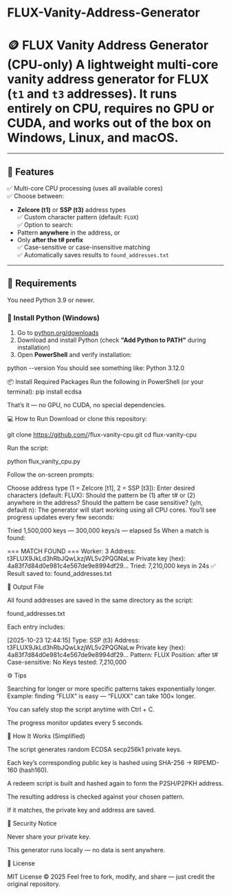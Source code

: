 # FLUX-Vanity-Address-Generator
# 🪙 FLUX Vanity Address Generator (CPU-only)  A lightweight **multi-core vanity address generator** for **FLUX** (`t1` and `t3` addresses).   It runs **entirely on CPU**, requires no GPU or CUDA, and works out of the box on Windows, Linux, and macOS.
---

## 🚀 Features

✅ Multi-core CPU processing (uses all available cores)  
✅ Choose between:
- **Zelcore (t1)** or **SSP (t3)** address types  
✅ Custom character pattern (default: `FLUX`)  
✅ Option to search:
- Pattern **anywhere** in the address, or  
- Only **after the t# prefix**  
✅ Case-sensitive or case-insensitive matching  
✅ Automatically saves results to `found_addresses.txt`  

---

## 🧩 Requirements

You need Python 3.9 or newer.

### 🔧 Install Python (Windows)
1. Go to [python.org/downloads](https://www.python.org/downloads/)
2. Download and install Python (check **"Add Python to PATH"** during installation)
3. Open **PowerShell** and verify installation:

python --version
You should see something like:
Python 3.12.0

📦 Install Required Packages
Run the following in PowerShell (or your terminal):
pip install ecdsa

That’s it — no GPU, no CUDA, no special dependencies.

💻 How to Run
Download or clone this repository:

git clone https://github.com/<yourusername>/flux-vanity-cpu.git
cd flux-vanity-cpu

Run the script:

python flux_vanity_cpu.py

Follow the on-screen prompts:

Choose address type (1 = Zelcore [t1], 2 = SSP [t3]):
Enter desired characters (default: FLUX):
Should the pattern be (1) after t# or (2) anywhere in the address?
Should the pattern be case sensitive? (y/n, default n):
The generator will start working using all CPU cores.
You’ll see progress updates every few seconds:

Tried 1,500,000 keys — 300,000 keys/s — elapsed 5s
When a match is found:

=== MATCH FOUND ===
Worker: 3
Address: t3FLUX9JkLd3hRbJQwLkzjWL5v2PQGNaLw
Private key (hex): 4a83f7d84d0e981c4e567de9e8994df29...
Tried: 7,210,000 keys in 24s
✅ Result saved to: found_addresses.txt

📁 Output File

All found addresses are saved in the same directory as the script:

found_addresses.txt

Each entry includes:

[2025-10-23 12:44:15]
Type: SSP (t3)
Address: t3FLUX9JkLd3hRbJQwLkzjWL5v2PQGNaLw
Private key (hex): 4a83f7d84d0e981c4e567de9e8994df29...
Pattern: FLUX
Position: after t#
Case-sensitive: No
Keys tested: 7,210,000

⚙️ Tips

Searching for longer or more specific patterns takes exponentially longer.
Example: finding “FLUX” is easy — “FLUXX” can take 100× longer.

You can safely stop the script anytime with Ctrl + C.

The progress monitor updates every 5 seconds.

🧠 How It Works (Simplified)

The script generates random ECDSA secp256k1 private keys.

Each key’s corresponding public key is hashed using SHA-256 → RIPEMD-160 (hash160).

A redeem script is built and hashed again to form the P2SH/P2PKH address.

The resulting address is checked against your chosen pattern.

If it matches, the private key and address are saved.

🛑 Security Notice

Never share your private key.

This generator runs locally — no data is sent anywhere.


🧾 License

MIT License © 2025
Feel free to fork, modify, and share — just credit the original repository.
